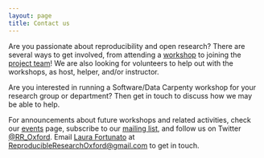 ```yaml
---
layout: page
title: Contact us
---
```


Are you passionate about reproducibility and open research? There are
several ways to get involved, from attending a [workshop](events.md)
to joining the [project team](about.md)! We are also looking for
volunteers to help out with the workshops, as host, helper, and/or
instructor.

Are you interested in running a Software/Data Carpenty workshop for
your research group or department? Then get in touch to discuss how we
may be able to help.

For announcements about future workshops and related activities, check
our [events](events.md) page, subscribe to our
[mailing list](https://web.maillist.ox.ac.uk/ox/info/rroxford), and
follow us on Twitter
[@RR_Oxford](https://twitter.com/RR_Oxford). Email
[Laura Fortunato](laura-fortunato.md) at <a
href="mailto:ReproducibleResearchOxford@gmail.com">ReproducibleResearchOxford@gmail.com</a>
to get in touch.
